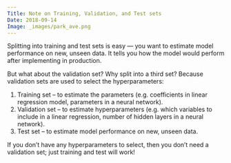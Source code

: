 ```yaml
---
Title: Note on Training, Validation, and Test sets
Date: 2018-09-14
Image: _images/park_ave.png
---
```


Splitting into training and test sets is easy — you want to estimate model performance on new, unseen data.  It tells you how the model would perform after implementing in production.

But what about the validation set?  Why split into a third set?  Because validation sets are used to select the hyperparameters:

1. Training set – to estimate the parameters (e.g. coefficients in linear regression model, parameters in a neural network).
2. Validation set – to estimate hyperparameters (e.g. which variables to include in a linear regression, number of hidden layers in a neural network).
3. Test set – to estimate model performance on new, unseen data.

If you don’t have any hyperparameters to select, then you don’t need a validation set; just training and test will work!